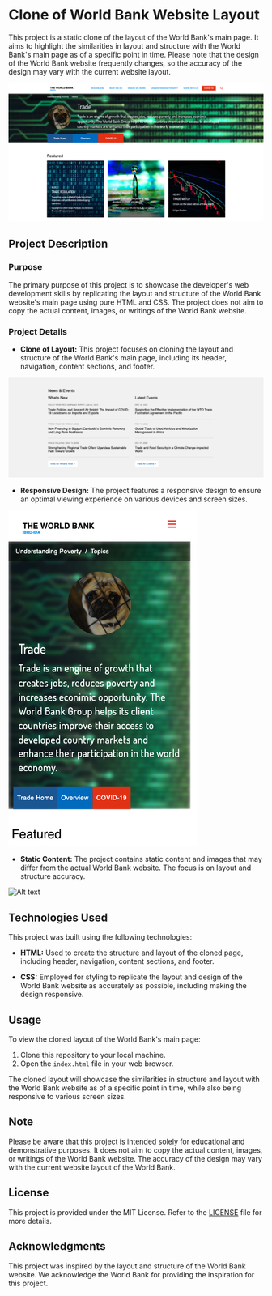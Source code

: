 # Clone of World Bank Website Layout

This project is a static clone of the layout of the World Bank's main page. It aims to highlight the similarities in layout and structure with the World Bank's main page as of a specific point in time. Please note that the design of the World Bank website frequently changes, so the accuracy of the design may vary with the current website layout.

![Alt text](main-wt.png)

## Project Description

### Purpose

The primary purpose of this project is to showcase the developer's web development skills by replicating the layout and structure of the World Bank website's main page using pure HTML and CSS. The project does not aim to copy the actual content, images, or writings of the World Bank website.

### Project Details

- **Clone of Layout:** This project focuses on cloning the layout and structure of the World Bank's main page, including its header, navigation, content sections, and footer.

![Alt text](news-events.png)

- **Responsive Design:** The project features a responsive design to ensure an optimal viewing experience on various devices and screen sizes.

![Alt text](resp.png)

- **Static Content:** The project contains static content and images that may differ from the actual World Bank website. The focus is on layout and structure accuracy.

![Alt text](footer)

## Technologies Used

This project was built using the following technologies:

- **HTML:** Used to create the structure and layout of the cloned page, including header, navigation, content sections, and footer.

- **CSS:** Employed for styling to replicate the layout and design of the World Bank website as accurately as possible, including making the design responsive.

## Usage

To view the cloned layout of the World Bank's main page:

1. Clone this repository to your local machine.
2. Open the `index.html` file in your web browser.

The cloned layout will showcase the similarities in structure and layout with the World Bank website as of a specific point in time, while also being responsive to various screen sizes.

## Note

Please be aware that this project is intended solely for educational and demonstrative purposes. It does not aim to copy the actual content, images, or writings of the World Bank website. The accuracy of the design may vary with the current website layout of the World Bank.

## License

This project is provided under the MIT License. Refer to the [LICENSE](LICENSE) file for more details.

## Acknowledgments

This project was inspired by the layout and structure of the World Bank website. We acknowledge the World Bank for providing the inspiration for this project.
